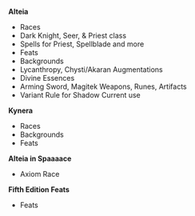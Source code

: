 **Alteia**
- Races
- Dark Knight, Seer, & Priest class
- Spells for Priest, Spellblade and more
- Feats
- Backgrounds
- Lycanthropy, Chysti/Akaran Augmentations
- Divine Essences
- Arming Sword, Magitek Weapons, Runes, Artifacts
- Variant Rule for Shadow Current use

**Kynera**
- Races
- Backgrounds
- Feats

**Alteia in Spaaaace**
- Axiom Race

**Fifth Edition Feats**
- Feats

